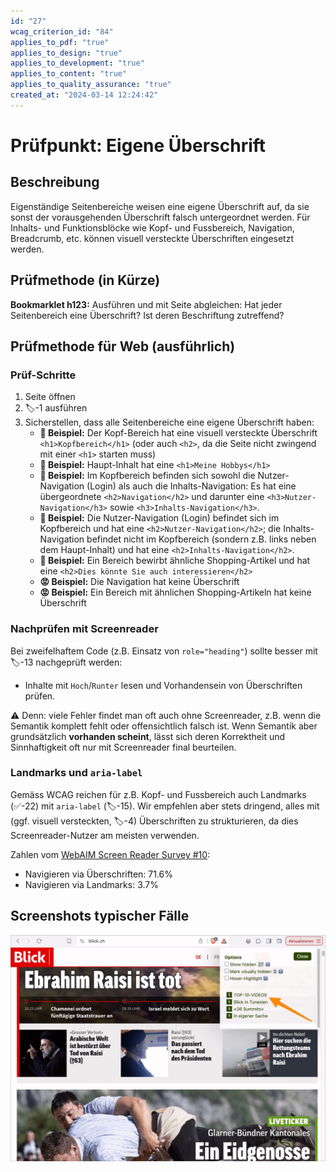 ```yaml
---
id: "27"
wcag_criterion_id: "84"
applies_to_pdf: "true"
applies_to_design: "true"
applies_to_development: "true"
applies_to_content: "true"
applies_to_quality_assurance: "true"
created_at: "2024-03-14 12:24:42"
---
```


# Prüfpunkt: Eigene Überschrift

## Beschreibung

Eigenständige Seitenbereiche weisen eine eigene Überschrift auf, da sie sonst der vorausgehenden Überschrift falsch untergeordnet werden. Für Inhalts- und Funktionsblöcke wie Kopf- und Fussbereich, Navigation, Breadcrumb, etc. können visuell versteckte Überschriften eingesetzt werden.

## Prüfmethode (in Kürze)

**Bookmarklet h123:** Ausführen und mit Seite abgleichen: Hat jeder Seitenbereich eine Überschrift? Ist deren Beschriftung zutreffend?

## Prüfmethode für Web (ausführlich)

### Prüf-Schritte

1. Seite öffnen
1. 🏷️-1 ausführen
1. Sicherstellen, dass alle Seitenbereiche eine eigene Überschrift haben:
    - **🙂 Beispiel:** Der Kopf-Bereich hat eine visuell versteckte Überschrift `<h1>Kopfbereich</h1>` (oder auch `<h2>`, da die Seite nicht zwingend mit einer `<h1>` starten muss)
    - **🙂 Beispiel:** Haupt-Inhalt hat eine `<h1>Meine Hobbys</h1>`
    - **🙂 Beispiel:** Im Kopfbereich befinden sich sowohl die Nutzer-Navigation (Login) als auch die Inhalts-Navigation: Es hat eine übergeordnete `<h2>Navigation</h2>` und darunter eine `<h3>Nutzer-Navigation</h3>` sowie `<h3>Inhalts-Navigation</h3>`.
    - **🙂 Beispiel:** Die Nutzer-Navigation (Login) befindet sich im Kopfbereich und hat eine `<h2>Nutzer-Navigation</h2>`; die Inhalts-Navigation befindet nicht im Kopfbereich (sondern z.B. links neben dem Haupt-Inhalt) und hat eine `<h2>Inhalts-Navigation</h2>`.
    - **🙂 Beispiel:** Ein Bereich bewirbt ähnliche Shopping-Artikel und hat eine `<h2>Dies könnte Sie auch interessieren</h2>`
    - **😡 Beispiel:** Die Navigation hat keine Überschrift
    - **😡 Beispiel:** Ein Bereich mit ähnlichen Shopping-Artikeln hat keine Überschrift

### Nachprüfen mit Screenreader

Bei zweifelhaftem Code (z.B. Einsatz von `role="heading"`) sollte besser mit 🏷️-13 nachgeprüft werden:

- Inhalte mit `Hoch`/`Runter` lesen und Vorhandensein von Überschriften prüfen.

⚠️ Denn: viele Fehler findet man oft auch ohne Screenreader, z.B. wenn die Semantik komplett fehlt oder offensichtlich falsch ist. Wenn Semantik aber grundsätzlich **vorhanden scheint**, lässt sich deren Korrektheit und Sinnhaftigkeit oft nur mit Screenreader final beurteilen.

### Landmarks und `aria-label`

Gemäss WCAG reichen für z.B. Kopf- und Fussbereich auch Landmarks (✅-22) mit `aria-label` (🏷️-15). Wir empfehlen aber stets dringend, alles mit (ggf. visuell versteckten, 🏷️-4) Überschriften zu strukturieren, da dies Screenreader-Nutzer am meisten verwenden.

Zahlen vom [WebAIM Screen Reader Survey #10](https://webaim.org/projects/screenreadersurvey10/):

- Navigieren via Überschriften: 71.6%
- Navigieren via Landmarks: 3.7%

## Screenshots typischer Fälle

![Blick hat kaum Überschriften trotz sehr vieler Inhalte](images/blick-hat-kaum-berschriften-trotz-sehr-vieler-inhalte.png)